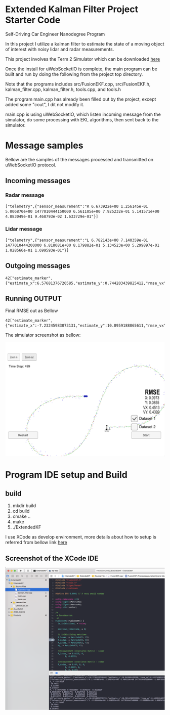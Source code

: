 # Extended Kalman Filter Project Starter Code
Self-Driving Car Engineer Nanodegree Program

In this project I utilize a kalman filter to estimate the state of a moving object of interest with noisy lidar and radar measurements.

[XCode]: ./data/Xcode.png  "XCode image"
[simulator]: ./data/screenshot.png  "simulator image"

This project involves the Term 2 Simulator which can be downloaded [here](https://github.com/udacity/self-driving-car-sim/releases)


Once the install for uWebSocketIO is complete, the main program can be built and run by doing the following from the project top directory.


Note that the programs includes src/FusionEKF.cpp, src/FusionEKF.h, kalman_filter.cpp, kalman_filter.h, tools.cpp, and tools.h

The program main.cpp has already been filled out by the project, except added some "cout", I dit not modify it.

main.cpp is using uWebSocketIO, which listen incoming message from the simulator, do some processing with EKL algorithms, then sent back to the simulator.

# Message samples
Bellow are the samples of the messages processed and transmitted on uWebSocketIO protocol.

## Incoming messages
### Radar message

    ["telemetry",{"sensor_measurement":"R 6.673922e+00 1.256145e-01 5.006870e+00 1477010444150000 6.561105e+00 7.925232e-01 5.141571e+00 4.883049e-01 9.468793e-02 1.633729e-01"}]

### Lidar message

    ["telemetry",{"sensor_measurement":"L 6.782143e+00 7.140359e-01 1477010444200000 6.818081e+00 8.179882e-01 5.134523e+00 5.299897e-01 1.028566e-01 1.699593e-01"}]

## Outgoing messages

    42["estimate_marker",{"estimate_x":6.57681376720585,"estimate_y":0.744203439825412,"rmse_vx":1.53157158633846,"rmse_vy":0.899409160527193,"rmse_x":0.130520370666516,"rmse_y":0.0706979550892104}]


## Running OUTPUT

Final RMSE out as Bellow

    42["estimate_marker",{"estimate_x":-7.23245983073131,"estimate_y":10.8959188865611,"rmse_vx":0.451266739945118,"rmse_vy":0.43993508070814,"rmse_x":0.097317778752952,"rmse_y":0.0854597168623381}]

The simulator screenshot as bellow:

  ![simulator][simulator]

# Program IDE setup and Build

## build
  1. mkdir build
  2. cd build
  3. cmake ..
  4. make
  5. ./ExtendedKF

  I use XCode as develop environment, more details about how to setup is referred from bellow link
   [here](https://classroom.udacity.com/nanodegrees/nd013/parts/40f38239-66b6-46ec-ae68-03afd8a601c8/modules/0949fca6-b379-42af-a919-ee50aa304e6a/lessons/f758c44c-5e40-4e01-93b5-1a82aa4e044f/concepts/7d235103-5c4d-4001-a227-5ad2ac43bfff)

## Screenshot of the XCode IDE

![XCode][XCode]
